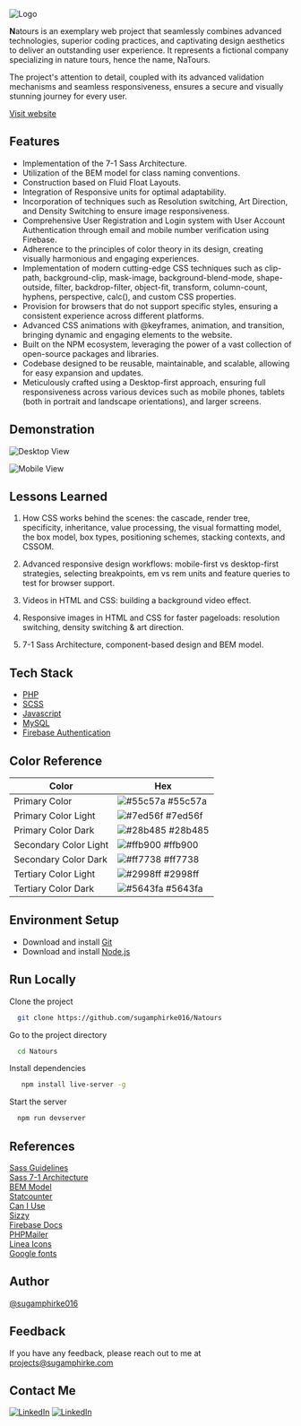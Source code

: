 
![Logo](https://sugamphirke.com/Projects/natours/img/logo-green-1x.png)




**N**atours is an exemplary web project that seamlessly combines advanced technologies, superior coding practices, and captivating design aesthetics to deliver an outstanding user experience. It represents a fictional company specializing in nature tours, hence the name, NaTours.

The project's attention to detail, coupled with its advanced validation mechanisms and seamless responsiveness, ensures a secure and visually stunning journey for every user.

[Visit website](https://sugamphirke.com/Projects/natours/  "Checkout the hosted website")


## Features

- Implementation of the 7-1 Sass Architecture.
- Utilization of the BEM model for class naming conventions.
- Construction based on Fluid Float Layouts.
- Integration of Responsive units for optimal adaptability.
- Incorporation of techniques such as Resolution switching, Art Direction, and Density Switching to ensure image responsiveness.
- Comprehensive User Registration and Login system with User Account Authentication through email and mobile number verification using Firebase.
- Adherence to the principles of color theory in its design, creating visually harmonious and engaging experiences.
- Implementation of modern cutting-edge CSS techniques such as clip-path, background-clip, mask-image, background-blend-mode, shape-outside, filter, backdrop-filter, object-fit, transform, column-count, hyphens, perspective, calc(), and custom CSS properties.
- Provision for browsers that do not support specific styles, ensuring a consistent experience across different platforms.
- Advanced CSS animations with @keyframes, animation, and transition, bringing dynamic and engaging elements to the website.
- Built on the NPM ecosystem, leveraging the power of a vast collection of open-source packages and libraries.
- Codebase designed to be reusable, maintainable, and scalable, allowing for easy expansion and updates.
- Meticulously crafted using a Desktop-first approach, ensuring full responsiveness across various devices such as mobile phones, tablets (both in portrait and landscape orientations), and larger screens.


## Demonstration

![Desktop View](https://sugamphirke.com/Projects/natours/desktopView.gif)

![Mobile View](./mobileView.gif)  


## Lessons Learned

1. How CSS works behind the scenes: the cascade, render tree, specificity, inheritance, value processing, the visual formatting model, the box model, box types, positioning schemes, stacking contexts, and CSSOM.

2. Advanced responsive design workflows: mobile-first vs desktop-first strategies, selecting breakpoints, em vs rem units and feature queries to test for browser support.

3. Videos in HTML and CSS: building a background video effect.

4. Responsive images in HTML and CSS for faster pageloads: resolution switching, density switching & art direction.

5. 7-1 Sass Architecture, component-based design and BEM model.




## Tech Stack

- [PHP](http://www.php.net/)
- [SCSS](http://sass-lang.com/)
- [Javascript](https://developer.mozilla.org/en-US/docs/Web/JavaScript)
- [MySQL](https://www.mysql.com/)
- [Firebase Authentication](https://firebase.google.com/products/auth/)

## Color Reference

| Color             | Hex                                                                |
| ----------------- | ------------------------------------------------------------------ |
| Primary Color | ![#55c57a](https://via.placeholder.com/10/55c57a?text=+) #55c57a |
| Primary Color Light | ![#7ed56f](https://via.placeholder.com/10/7ed56f?text=+) #7ed56f |
| Primary Color Dark | ![#28b485](https://via.placeholder.com/10/28b485?text=+) #28b485 |
| Secondary Color Light | ![#ffb900](https://via.placeholder.com/10/ffb900?text=+) #ffb900 |
| Secondary Color Dark | ![#ff7738](https://via.placeholder.com/10/ff7738?text=+) #ff7738 |
| Tertiary Color Light | ![#2998ff](https://via.placeholder.com/10/2998ff?text=+) #2998ff |
| Tertiary Color Dark | ![#5643fa](https://via.placeholder.com/10/5643fa?text=+) #5643fa |


## Environment Setup

- Download and install [Git](https://git-scm.com/downloads)
- Download and install [Node.js](https://nodejs.org/en/download)
## Run Locally

Clone the project

```bash
  git clone https://github.com/sugamphirke016/Natours
```

Go to the project directory

```bash
  cd Natours
```

Install dependencies

```bash
   npm install live-server -g
```

Start the server

```bash
  npm run devserver
```

## References

[Sass Guidelines](https://sass-guidelin.es/)  
[Sass 7-1 Architecture](https://kiranworkspace.com/sass-architecture/)  
[BEM Model](https://getbem.com/introduction/)  
[Statcounter](https://gs.statcounter.com/screen-resolution-stats)  
[Can I Use](https://caniuse.com/)  
[Sizzy](https://sizzy.co/)  
[Firebase Docs](https://firebase.google.com/docs)    
[PHPMailer](https://github.com/PHPMailer/PHPMailer)  
[Linea Icons](https://linea.io/)  
[Google fonts](https://fonts.google.com/)  

## Author

[@sugamphirke016](https://www.github.com/sugamphirke016)

## Feedback

If you have any feedback, please reach out to me at projects@sugamphirke.com


## Contact Me

[![LinkedIn](https://sugamphirke.com/Projects/natours/accounts/images/linkedin-small.png)](http://www.linkedin.com/in/sugam-phirke)
[![LinkedIn](https://sugamphirke.com/Projects/natours/accounts/images/gmail-small.png)](https://mail.google.com/mail/?view=cm&to=reachout%40sugamphirke.com)



